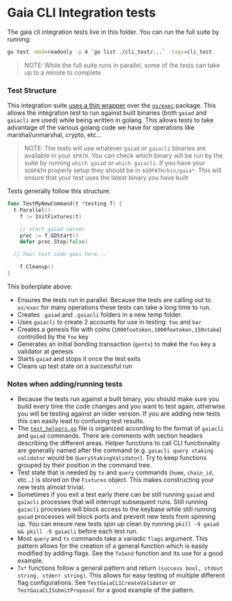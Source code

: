 # Gaia CLI Integration tests

The gaia cli integration tests live in this folder. You can run the full suite by running:

```bash
go test -mod=readonly -p 4 `go list ./cli_test/...` -tags=cli_test
```

> NOTE: While the full suite runs in parallel, some of the tests can take up to a minute to complete

### Test Structure

This integration suite [uses a thin wrapper](https://godoc.org/github.com/evdatsion/cosmos-sdk/tests) over the [`os/exec`](https://golang.org/pkg/os/exec/) package. This allows the integration test to run against built binaries (both `gaiad` and `gaiacli` are used) while being written in golang. This allows tests to take advantage of the various golang code we have for operations like marshal/unmarshal, crypto, etc...

> NOTE: The tests will use whatever `gaiad` or `gaiacli` binaries are available in your `$PATH`. You can check which binary will be run by the suite by running `which gaiad` or `which gaiacli`. If you have your `$GOPATH` properly setup they should be in `$GOPATH/bin/gaia*`. This will ensure that your test uses the latest binary you have built

Tests generally follow this structure:

```go
func TestMyNewCommand(t *testing.T) {
  t.Parallel()
	f := InitFixtures(t)

	// start gaiad server
	proc := f.GDStart()
	defer proc.Stop(false)

  // Your test code goes here...

	f.Cleanup()
}
```

This boilerplate above:

- Ensures the tests run in parallel. Because the tests are calling out to `os/exec` for many operations these tests can take a long time to run.
- Creates `.gaiad` and `.gaiacli` folders in a new temp folder.
- Uses `gaiacli` to create 2 accounts for use in testing: `foo` and `bar`
- Creates a genesis file with coins (`1000footoken,1000feetoken,150stake`) controlled by the `foo` key
- Generates an initial bonding transaction (`gentx`) to make the `foo` key a validator at genesis
- Starts `gaiad` and stops it once the test exits
- Cleans up test state on a successful run

### Notes when adding/running tests

- Because the tests run against a built binary, you should make sure you build every time the code changes and you want to test again, otherwise you will be testing against an older version. If you are adding new tests this can easily lead to confusing test results.
- The [`test_helpers.go`](./test_helpers.go) file is organized according to the format of `gaiacli` and `gaiad` commands. There are comments with section headers describing the different areas. Helper functions to call CLI functionality are generally named after the command (e.g. `gaiacli query staking validator` would be `QueryStakingValidator`). Try to keep functions grouped by their position in the command tree.
- Test state that is needed by `tx` and `query` commands (`home`, `chain_id`, etc...) is stored on the `Fixtures` object. This makes constructing your new tests almost trivial.
- Sometimes if you exit a test early there can be still running `gaiad` and `gaiacli` processes that will interrupt subsequent runs. Still running `gaiacli` processes will block access to the keybase while still running `gaiad` processes will block ports and prevent new tests from spinning up. You can ensure new tests spin up clean by running `pkill -9 gaiad && pkill -9 gaiacli` before each test run.
- Most `query` and `tx` commands take a variadic `flags` argument. This pattern allows for the creation of a general function which is easily modified by adding flags. See the `TxSend` function and its use for a good example.
- `Tx*` functions follow a general pattern and return `(success bool, stdout string, stderr string)`. This allows for easy testing of multiple different flag configurations. See `TestGaiaCLICreateValidator` or `TestGaiaCLISubmitProposal` for a good example of the pattern.
